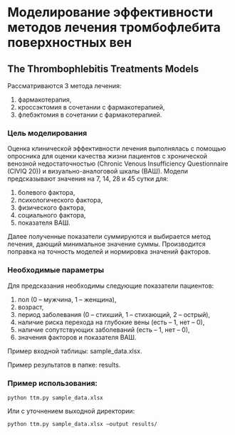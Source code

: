 # Моделирование эффективности методов лечения тромбофлебита поверхностных вен
## The Thrombophlebitis Treatments Models
Рассматриваются 3 метода лечения: 
1.	фармакотерапия, 
2.	кроссэктомия в сочетании с фармакотерапией, 
3.	флебэктомия в сочетании с фармакотерапией.

### Цель моделирования
Оценка клинической эффективности лечения выполнялась с помощью опросника для оценки качества жизни пациентов c хронической венозной недостаточностью (Chronic Venous Insufficiency Questionnaire (CIVIQ 20)) и визуально-аналоговой шкалы (ВАШ). Модели предсказывают значения на 7, 14, 28 и 45 сутки для:
1.	болевого фактора, 
2.	психологического фактора, 
3.	физического фактора, 
4.	социального фактора,
5.	показателя ВАШ.

Далее полученные показатели суммируются и выбирается метод лечения, дающий минимальное значение суммы. Производится поправка на точность моделей и нормировка значений факторов.

### Необходимые параметры
Для предсказания необходимы следующие показатели пациентов: 
1.	пол (0 – мужчина, 1 – женщина),
2.	возраст,
3.	период заболевания (0 – стихший, 1 – стихающий, 2 – острый),
4.	наличие риска перехода на глубокие вены (есть – 1, нет – 0), 
5.	наличие сопутствующих заболеваний (есть – 1, нет – 0),
6.	значения факторов и показателя ВАШ.

Пример входной таблицы: sample_data.xlsx.

Пример результатов в папке: results.

### Пример использования: 
```
python ttm.py sample_data.xlsx
```

Или с уточнением выходной директории:
```
python ttm.py sample_data.xlsx –output results/
```
